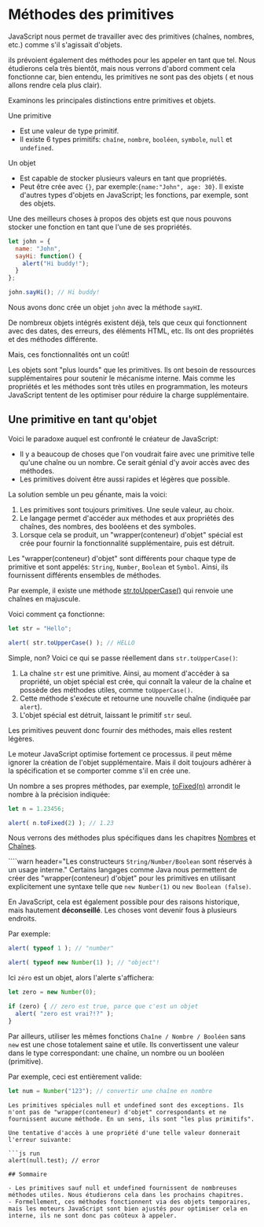 # Méthodes des primitives

JavaScript nous permet de travailler avec des primitives (chaînes, nombres, etc.) comme s'il s'agissait d'objets.

ils prévoient également des méthodes pour les appeler en tant que tel. Nous étudierons cela très bientôt, mais nous verrons d'abord comment cela fonctionne car, bien entendu, les primitives ne sont pas des objets ( et nous allons rendre cela plus clair).

Examinons les principales distinctions entre primitives et objets.

Une primitive
- Est une valeur de type primitif.
- Il existe 6 types primitifs: `chaîne`, `nombre`, `booléen`, `symbole`, `null` et `undefined`.

Un objet
- Est capable de stocker plusieurs valeurs en tant que propriétés.
- Peut être crée avec `{}`, par exemple:`{name:"John", age: 30}`. Il existe d'autres types d'objets en JavaScript; les fonctions, par exemple, sont des objets.

Une des meilleurs choses à propos des objets est que nous pouvons stocker une fonction en tant que l'une de ses propriétés.

```js run
let john = {
  name: "John",
  sayHi: function() {
    alert("Hi buddy!");
  }
};

john.sayHi(); // Hi buddy!
```

Nous avons donc crée un objet `john` avec la méthode `sayHI`.

De nombreux objets intégrés existent déjà, tels que ceux qui fonctionnent avec des dates, des erreurs, des éléments HTML, etc. Ils ont des propriétés et des méthodes différente.

Mais, ces fonctionnalités ont un coût!

Les objets sont "plus lourds" que les primitives. Ils ont besoin de ressources supplémentaires pour soutenir le mécanisme interne. Mais comme les propriétés et les méthodes sont très utiles en programmation, les moteurs JavaScript tentent de les optimiser pour réduire la charge supplémentaire.

## Une primitive en tant qu'objet

Voici le paradoxe auquel est confronté le créateur de JavaScript:

- Il y a beaucoup de choses que l'on voudrait faire avec une primitive telle qu'une chaîne ou un nombre. Ce serait génial d'y avoir accès avec des méthodes.
- Les primitives doivent être aussi rapides et légères que possible.

La solution semble un peu gếnante, mais la voici:

1. Les primitives sont toujours primitives. Une seule valeur, au choix.
2. Le langage permet d'accéder aux méthodes et aux propriétés des chaînes, des nombres, des booléens et des symboles.
3. Lorsque cela se produit, un "wrapper(conteneur) d'objet" spécial est crée pour fournir la fonctionnalité supplémentaire, puis est détruit.

Les "wrapper(conteneur) d'objet" sont différents pour chaque type de primitive et sont appelés: `String`, `Number`, `Boolean` et `Symbol`. Ainsi, ils fournissent différents ensembles de méthodes.

Par exemple, il existe une méthode [str.toUpperCase()](https://developer.mozilla.org/en/docs/Web/JavaScript/Reference/Global_Objects/String/toUpperCase) qui renvoie une chaînes en majuscule. 

Voici comment ça fonctionne:

```js run
let str = "Hello";

alert( str.toUpperCase() ); // HELLO
```

Simple, non? Voici ce qui se passe réellement dans `str.toUpperCase()`:

1. La chaîne `str` est une primitive. Ainsi, au moment d'accéder à sa propriété, un objet spécial est crée, qui connaît la valeur de la chaîne et possède des méthodes utiles, comme `toUpperCase()`. 
2. Cette méthode s'exécute et retourne une nouvelle chaîne (indiquée par `alert`).
3. L'objet spécial est détruit, laissant le primitif `str` seul.

Les primitives peuvent donc fournir des méthodes, mais elles restent légères.

Le moteur JavaScript optimise fortement ce processus. il peut même ignorer la création de l'objet supplémentaire. Mais il doit toujours adhérer à la spécification et se comporter comme s'il en crée une.

Un nombre a ses propres méthodes, par exemple, [toFixed(n)](https://developer.mozilla.org/en-US/docs/Web/JavaScript/Reference/Global_Objects/Number/toFixed) arrondit le nombre à la précision indiquée:

```js run
let n = 1.23456;

alert( n.toFixed(2) ); // 1.23
```

Nous verrons des méthodes plus spécifiques dans les chapitres [Nombres](https://javascript.info/number) et [Chaînes](https://javascript.info/string).


````warn header="Les constructeurs `String/Number/Boolean` sont réservés à un usage interne."
Certains langages comme Java nous permettent de créer des "wrapper(conteneur) d'objet" pour les primitives en utilisant explicitement une syntaxe telle que `new Number(1)` ou `new Boolean (false)`.

En JavaScript, cela est également possible pour des raisons historique, mais hautement **déconseillé**. Les choses vont devenir fous à plusieurs endroits.

Par exemple:

```js run
alert( typeof 1 ); // "number"

alert( typeof new Number(1) ); // "object"!
```

Ici `zéro` est un objet, alors l'alerte s'affichera:
```js run
let zero = new Number(0);

if (zero) { // zero est true, parce que c'est un objet
  alert( "zero est vrai?!?" );
}
```

Par ailleurs, utiliser les mêmes fonctions `Chaîne / Nombre / Booléen` sans `new` est une chose totalement saine et utile. Ils convertissent une valeur dans le type correspondant: une chaîne, un nombre ou un booléen (primitive).

Par exemple, ceci est entièrement valide:
```js
let num = Number("123"); // convertir une chaîne en nombre
```


````warn header="null/undefined n'ont pas de méthode"
Les primitives spéciales null et undefined sont des exceptions. Ils n'ont pas de "wrapper(conteneur) d'objet" correspondants et ne fournissent aucune méthode. En un sens, ils sont "les plus primitifs".

Une tentative d'accès à une propriété d'une telle valeur donnerait l'erreur suivante:

```js run
alert(null.test); // error

## Sommaire

- Les primitives sauf null et undefined fournissent de nombreuses méthodes utiles. Nous étudierons cela dans les prochains chapitres.
- Formellement, ces méthodes fonctionnent via des objets temporaires, mais les moteurs JavaScript sont bien ajustés pour optimiser cela en interne, ils ne sont donc pas coûteux à appeler.
